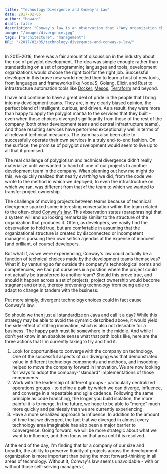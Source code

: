 ```yaml
---
title: "Technology Divergence and Conway's Law"
date: 2017-02-05
author: "Howard"
draft: false
description: "Conway's law is an observation that \"Any organization that designs a system (defined broadly) will produce a design whose structure is a copy of the organization's communication structure\". As a developer, it's easy to believe that this dynamic is the result of management decisions - however, sometimes the reality is more nuanced."
image: "/images/divergence.jpg"
tags: ["architecture", "management"]
URL: "/2017/02/05/technology-divergence-and-conway-s-law/"
---
```


In 2015-2016, there was a fair amount of discussion in the industry about the rise of polyglot development. The idea was simple enough: rather than standardizing on a set of programming languages and tools, development organizations would choose the right tool for the right job. Successful developer in this brave new world needed then to learn a host of new tools, from languages and frameworks like NodeJS, Golang, Elixir, and Rust to infrastructure automation tools like [Docker](https://www.docker.com/), [Mesos](http://mesos.apache.org/), [Terraform](https://www.terraform.io/) and beyond.

I have and continue to have a great deal of pride in the people that I bring into my development teams. They are, in my clearly biased opinion, the perfect blend of intelligent, curious, and driven. As a result, they were more than happy to apply the polyglot mantra to the services that they built - even when those choices diverged significantly from those of the rest of the company (both other development teams and central infrastructure teams). And those resulting services have performed exceptionally well in terms of all relevant technical measures. The team has also been able to successfully operate their own services in a truly end-to-end fashion. On the surface, the promise of polyglot development would seem to live up to all that it promised.

The real challenge of polyglotism and technical divergence didn't really materialize until we wanted to hand off one of our projects to another development team in the company. When planning out how me might do this, we quickly realized that nearly _everthing_ we did, from the code we wrote to the method in which we deployed, to even the infrastructure on which we ran, was different from that of the team to which we wanted to transfer project ownership.

The challenge of moving projects between teams because of technical divergence sparked some interesting conversation within the team related to the often-cited [Conway's law](http://www.melconway.com/Home/Conways_Law.html). This observation states (paraphrasing) that a system will end up looking remarkably similar to the structure of the organization that produces it. Often, as developers, we easily find the observation to hold true, but are comfortable in assuming that the organizational structure is created by disconnected or incompetent managers pursuing their own selfish agendas at the expense of innocent [and brilliant, of course] developers.

But what if, as we were experiencing, Conway's law could actually be a function of technical choices made by the development teams themselves? What if, by venturing so far outside the company's technological norms and competencies, we had put ourselves in a position where the project could not actually be transferred to another team? Should this prove true, and should it happen across a set of projects, project ownership would become stagnant and brittle, thereby preventing technology from being able to adapt to change in tandem with the business.

Put more simply, divergent technology choices could in fact cause Conway's law.

So should we then just all standardize on Java and call it a day? While this strategy may be able to avoid the dynamic described above, it would yield the side-effect of stifling innovation, which is also not desirable for a business. The happy path must lie somewhere in the middle. And while I don't yet know in an absolute sense what that path looks like, here are the three actions that I'm currently taking to try and find it.

1. Look for opportunities to converge with the company on technology. One of the successful aspects of our diverging was that demonstrated value in different technology components and methods, and insodoing helped to move the company forward in innovation. We are now looking for ways to adopt the company-"standard" implementations of those components.
1. Work with the leadership of different groups - particularly centralized operations groups - to define a path by which we can diverge, influence, and converge in a repeatable and agile cadence. Following the same principle as code branching, the longer you build isolation, the more painful it is to merge. In the future, we hope to be able to "merge" much more quickly and painlessly than we are currently experiencing.
1. Have a more serialized approach to influence. In addition to the amount of time that we diverged, the fact that we diverged in almost every technology area imaginable has also been a major barrier to convergence. Going forward, we will be more strategic about what we want to influence, and then focus on that area until it is resolved.

At the end of the day, I'm finding that for a company of our size and breadth, the ability to preserve fluidity of projects across the  development organization is more important than being the most forward-thinking in all areas of technology. Without it, Conway's law seems unavoidable - with or without those self-serving managers :)
